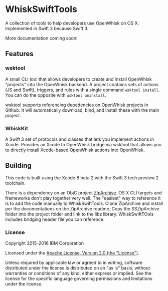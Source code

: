 # WhiskSwiftTools
A collection of tools to help developers use OpenWhisk on OS X.  Implemented in Swift 3 because Swift 3.

More documentation coming soon!

## Features

### wsktool  
A small CLI tool that allows developers to create and install OpenWhisk "projects" into the OpenWhisk backend.  A project contains sets of actions (JS and Swift), triggers, and rules with a single command `wsktool install`.  You can do the opposite with `wsktool uninstall`. 

wsktool supports referencing depedencies on OpenWhisk projects in Github.  It will automatically download, bind, and install these with the main project.

### WhiskKit
A Swift 3 set of protocols and classes that lets you implement actions in Xcode.  Provides an Xcode to OpenWhisk bridge via wsktool that allows you to directly install Xcode-based OpenWhisk actions into OpenWhisk.

## Building
This code is built using the Xcode 8 beta 2 with the Swift 3 tech preview 2 toolchain.  

There is a dependency on an ObjC project [ZipArchive](https://github.com/ZipArchive/ZipArchive).  OS X CLI targets and frameworks don't play together very well. The "easiest" way to reference it is to add the code manually to WhiskSwiftTools.  Clone ZipArchive and install per the documentations on the ZipArchive readme. Copy the SSZipArchive folder into the project folder and link to the libz library. WhiskSwiftTOols includes bridging header file you can reference.

### License

Copyright 2015-2016 IBM Corporation

Licensed under the [Apache License, Version 2.0 (the "License")](http://www.apache.org/licenses/LICENSE-2.0.html).

Unless required by applicable law or agreed to in writing, software distributed under the license is distributed on an "as is" basis, without warranties or conditions of any kind, either express or implied. See the license for the specific language governing permissions and limitations under the license.
